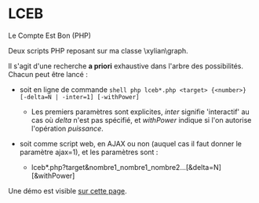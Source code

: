 # LCEB
Le Compte Est Bon (PHP)

Deux scripts PHP reposant sur ma classe \xylian\graph.

Il s'agit d'une recherche **a priori** exhaustive dans l'arbre des possibilités.
Chacun peut être lancé :
* soit en ligne de commande ```shell php lceb*.php <target> {<number>} [-delta=N | -inter=1] [-withPower]```

  * Les premiers paramètres sont explicites, _inter_ signifie 'interactif' au cas où _delta_ n'est pas spécifié, et _withPower_ indique si l'on autorise l'opération *puissance*.

* soit comme script web, en AJAX ou non (auquel cas il faut donner le paramètre ajax=1), et les paramètres sont :
  * lceb\*.php?target&nombre1_nombre1_nombre2...[&delta=N][&withPower]

Une démo est visible [sur cette page](https://www.xylian.fr/LCEB).

